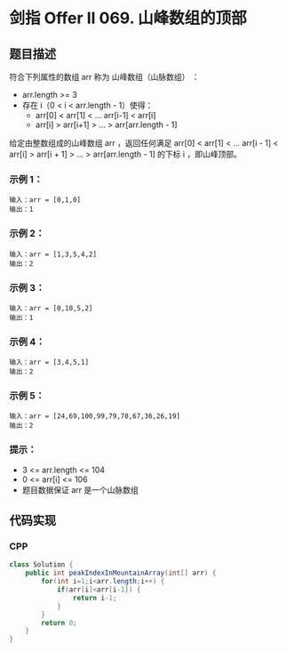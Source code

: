 # 剑指 Offer II 069. 山峰数组的顶部

## 题目描述
符合下列属性的数组 arr 称为 山峰数组（山脉数组） ：

 - arr.length >= 3
 - 存在 i（0 < i < arr.length - 1）使得：
   - arr[0] < arr[1] < ... arr[i-1] < arr[i]
   - arr[i] > arr[i+1] > ... > arr[arr.length - 1]

给定由整数组成的山峰数组 arr ，返回任何满足 arr[0] < arr[1] < ... arr[i - 1] < arr[i] > arr[i + 1] > ... > arr[arr.length - 1] 的下标 i ，即山峰顶部。


### 示例 1：
```
输入：arr = [0,1,0]
输出：1
```
### 示例 2：
```
输入：arr = [1,3,5,4,2]
输出：2
```
### 示例 3：
```
输入：arr = [0,10,5,2]
输出：1
```
### 示例 4：
```
输入：arr = [3,4,5,1]
输出：2
```
### 示例 5：
```
输入：arr = [24,69,100,99,79,78,67,36,26,19]
输出：2
```


### 提示：

 - 3 <= arr.length <= 104
 - 0 <= arr[i] <= 106
 - 题目数据保证 arr 是一个山脉数组




## 代码实现
### CPP
```Java
class Solution {
    public int peakIndexInMountainArray(int[] arr) {
        for(int i=1;i<arr.length;i++) {
			if(arr[i]<arr[i-1]) {
				return i-1;
			}
		}
		return 0;
    }
}
```